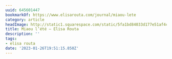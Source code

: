 ```yaml
---
uuid: 645601447
bookmarkOf: https://www.elisarouta.com/journal/miaou-lete
category: article
headImage: http://static1.squarespace.com/static/5fa1bd84033d177e51af4cd2/5fa1c144d45f605131fd7008/6357a85674728610d2f40b7f/1666692456410/B027947-R1-18-7.JPG?format=1500w
title: Miaou l’été — Elisa Routa
description: ''
tags:
- elisa routa
date: '2023-01-26T19:51:15.850Z'
---
```



